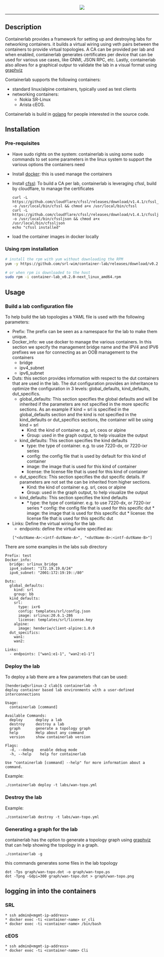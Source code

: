 <p align=center><img src=https://gitlab.com/rdodin/pics/-/wikis/uploads/18b84497134ee39510d9daa6bc6712ad/containerlab_export.svg?sanitize=true/></p>

---

## Description

Containerlab provides a framework for setting up and destroying labs for networking containers. it builds a virtual wiring using veth pairs between the containers to provide virtual topologies. A CA can be provided per lab and when enabled, containerlab generates certificates per device that can be used for various use cases, like GNMI, JSON RPC, etc. Lastly, containerlab also allows for a graphical outpur to validate the lab in a visual format using [graphviz](https://graphviz.org)

Containerlab supports the following containers:

* standard linux/alpine containers, typically used as test clients
* networking containers:
	* Nokia SR-Linux
	* Arista cEOS.

Containerlab is build in [golang](https://golang.org) for people interested in the source code.

## Installation

### Pre-requisites

* Have sudo rights on the system: containerlab is using some sudo commands to set some parameters in the linux system to support the various options the containers need
* Install [docker](https://www.docker.com): this is used manage the containers
* Install [cfssl](https://cfssl.org): To build a CA per lab, containerlab is leveraging cfssl, build by cloudflare,  to manage the certificates

    ```
    curl -L https://github.com/cloudflare/cfssl/releases/download/v1.4.1/cfssl_1.4.1_linux_amd64 -o /usr/local/bin/cfssl && chmod a+x /usr/local/bin/cfssl
    curl -L https://github.com/cloudflare/cfssl/releases/download/v1.4.1/cfssljson_1.4.1_linux_amd64 -o /usr/local/bin/cfssljson && chmod a+x
    /usr/local/bin/cfssljson
    echo "cfssl installed"
    ```
* load the container images in docker locally

### Using rpm installation

```bash
# install the rpm with yum without downloading the RPM
yum -y https://github.com/srl-wim/container-lab/releases/download/v0.2.0/container-lab_0.2.0_linux_amd64.rpm

# or when rpm is downloaded to the host
sudo rpm -i container-lab_v0.2.0-next_linux_amd64.rpm
```

## Usage

### Build a lab configuration file

To help build the lab topologies a YAML file is used with the following parameters:

* Prefix: The prefix can be seen as a namespace for the lab to make them unique.
* Docker_info: we use docker to manage the various containers. In this section we specify the management bridge name and the IPV4 and IPV6 prefixes we use for connecting as an OOB management to the containers
	* bridge
	* ipv4_subnet
	* ipv6_subnet
* Duts: this section provides information with respect to the dut containers that are used in the lab. The dut configuration provides an inheritance to optimize the configuration in 3 levels: global_defaults, kind_defaults, dut_specifics.
	*  	global_defaults: This section specifies the global defaults and will be inherited if the parameters are not specified in the more specific sections. As an example if kind = srl is specified in the global_defaults section and the kind is not specified in the kind_defaults or dut_specifics sections, the container will be using kind = srl
		* Kind: the kind of container e.g. srl, ceos or alpine
		* Group: used in the graph output, to help visualize the output
	* kind_defaults: This section specifies the kind defaults
		* type: the type of container. e.g. to use 7220-dx, or 7220-ixr series
		* config: the config file that is used by default for this kind of container
		* image: the image that is used for this kind of container
		* license: the license file that is used for this kind of container
	* dut_specifics: This section specifies the dut specific details. If parameters are not set the can be inherited from higher sections.
		* 	Kind: the kind of container e.g. srl, ceos or alpine
		*  Group: used in the graph output, to help visualize the output
	* kind_defaults: This section specifies the kind defaults
		* <dutName>
			* type: the type of container. e.g. to use 7220-dx, or 7220-ixr series
			* config: the config file that is used for this specific dut
			* image: the image that is used for this specific dut
			* license: the license file that is used for this specific dut
* Links: Define the virtual wiring for the lab
	* endpoints: define the virtual wire specified as: 
	```
	["<dutName-A>:<intf-dutName-A>", "<dutName-B>:<intf-dutName-B>"]
	```

There are some examples in the labs sub directory

```
Prefix: test
Docker_info: 
  bridge: srlinux_bridge
  ipv4_subnet: "172.19.19.0/24"
  ipv6_subnet: "2001:172:19:19::/80"

Duts:
  global_defaults:
    kind: srl
    group: bb
  kind_defaults:
    srl:
      type: ixr6
      config: templates/srl/config.json
      image: srlinux:20.6.1-286
      license: templates/srl/license.key
    alpine:
      image: henderiw/client-alpine:1.0.0
  dut_specifics:
    wan1: 
    wan2: 

Links:
  - endpoints: ["wan1:e1-1", "wan2:e1-1"]
```

### Deploy the lab

To deploy a lab there are a few parameters that can be used:

```
[henderiw@srlinux-2 clab]$ containerlab -h
deploy container based lab environments with a user-defined interconnections

Usage:
  containerlab [command]

Available Commands:
  deploy      deploy a lab
  destroy     destroy a lab
  graph       generate a topology graph
  help        Help about any command
  version     show containerlab version

Flags:
  -d, --debug   enable debug mode
  -h, --help    help for containerlab

Use "containerlab [command] --help" for more information about a command.
```

Example:

```
./containerlab deploy -t labs/wan-topo.yml 
```

### Destroy the lab

Example:

```
./containerlab destroy -t labs/wan-topo.yml
```

### Generating a graph for the lab

containerlab has the option to generate a topology graph using [graphviz](https://graphviz.org) that can help showing the topology in a graph.

```
./containerlab -g
```

this commands generates some files in the lab topology

```
dot -Tps graph/wan-topo.dot -o graph/wan-topo.ps
dot -Tpng -Gdpi=300 graph/wan-topo.dot > graph/wan-topo.png
```

## logging in into the containers

### SRL

```
* ssh admin@<mgmt-ip-address>
* docker exec -ti <container-name> sr_cli
* docker exec -ti <container-name> /bin/bash
```
### cEOS

```
* ssh admin@<mgmt-ip-address>
* docker exec -ti <container-name> Cli
```
